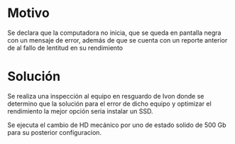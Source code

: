 # Motivo
Se declara que la computadora no inicia, que se queda en pantalla negra con un mensaje de error, además de que se cuenta con un reporte anterior de al fallo de lentitud en su rendimiento
# Solución
Se realiza una inspección al equipo en resguardo de Ivon donde se determino que la solución para el error de dicho equipo y optimizar el rendimiento la mejor opción seria instalar un SSD.

Se ejecuta el cambio de HD mecánico por uno de estado solido de 500 Gb para su posterior  configuracion.